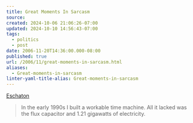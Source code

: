 ```yaml
---
title: Great Moments In Sarcasm
source: 
created: 2024-10-06 21:06:26-07:00
updated: 2024-10-10 14:56:43-07:00
tags:
  - politics
  - post
date: 2006-11-20T14:36:00.000-08:00
published: true
url: /2006/11/great-moments-in-sarcasm.html
aliases:
  - Great-moments-in-sarcasm
linter-yaml-title-alias: Great-moments-in-sarcasm
---
```



  
  
[Eschaton](https://atrios.blogspot.com/2006_11_19_atrios_archive.html#116397049483585700)  

> In the early 1990s I built a workable time machine. All it lacked was the flux capacitor and 1.21 gigawatts of electricity.